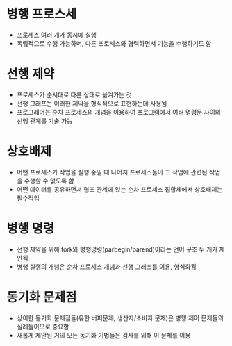 # 병행 프로스세

- 프로세스 여러 개가 동시에 실행
- 독립적으로 수행 가능하며, 다른 프로세스와 협력하면서 기능을 수행하기도 함

# 선행 제약

- 프로세스가 순서대로 다른 상태로 옮겨가는 것
- 선행 그래프는 이러한 제약을 형식적으로 표현하는데 사용됨
- 프로그래머는 순차 프로세스의 개념을 이용하여 프로그램에서 여러 명령문 사이의 선행 관계를 기술 가능

# 상호배제

- 어떤 프로세스가 작업을 실행 중일 때 나머지 프로세스들이 그 작업에 관련된 작업을 수행할 수 없도록 함
- 어떤 데이터를 공유하면서 협조 관계에 있는 순차 프로세스 집합체에서 상호배제는 필수적임

# 병행 명령

- 선행 제약을 위해 fork와 병행명령(parbegin/parend)이라는 언어 구조 두 개가 제안됨
- 병행 실행의 개념은 순차 프로세스 개념과 선행 그래프를 이용, 형식화됨

# 동기화 문제점

- 상이한 동기화 문제점들(유한 버퍼문제, 생산자/소비자 문제)은 병행 제어 문제들의 실례들이므로 중요함
- 새롭게 제안된 거의 모든 동기화 기법들은 검사를 위해 이 문제를 이용
